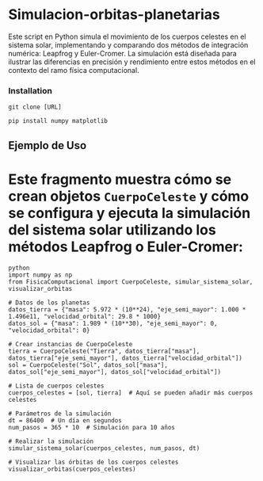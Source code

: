 # Simulacion-orbitas-planetarias
Este script en Python simula el movimiento de los cuerpos celestes en el sistema solar, implementando y comparando dos métodos de integración numérica: Leapfrog y Euler-Cromer. La simulación está diseñada para ilustrar las diferencias en precisión y rendimiento entre estos métodos en el contexto del ramo física computacional.
### Installation
```
git clone [URL]
```

```
pip install numpy matplotlib
```


## Ejemplo de Uso

# Este fragmento muestra cómo se crean objetos `CuerpoCeleste` y cómo se configura y ejecuta la simulación del sistema solar utilizando los métodos Leapfrog o Euler-Cromer:

```
python
import numpy as np
from FisicaComputacional import CuerpoCeleste, simular_sistema_solar, visualizar_orbitas

# Datos de los planetas
datos_tierra = {"masa": 5.972 * (10**24), "eje_semi_mayor": 1.000 * 1.496e11, "velocidad_orbital": 29.8 * 1000}
datos_sol = {"masa": 1.989 * (10**30), "eje_semi_mayor": 0, "velocidad_orbital": 0}

# Crear instancias de CuerpoCeleste
tierra = CuerpoCeleste("Tierra", datos_tierra["masa"], datos_tierra["eje_semi_mayor"], datos_tierra["velocidad_orbital"])
sol = CuerpoCeleste("Sol", datos_sol["masa"], datos_sol["eje_semi_mayor"], datos_sol["velocidad_orbital"])

# Lista de cuerpos celestes
cuerpos_celestes = [sol, tierra]  # Aquí se pueden añadir más cuerpos celestes

# Parámetros de la simulación
dt = 86400  # Un día en segundos
num_pasos = 365 * 10  # Simulación para 10 años

# Realizar la simulación
simular_sistema_solar(cuerpos_celestes, num_pasos, dt)

# Visualizar las órbitas de los cuerpos celestes
visualizar_orbitas(cuerpos_celestes)
```

